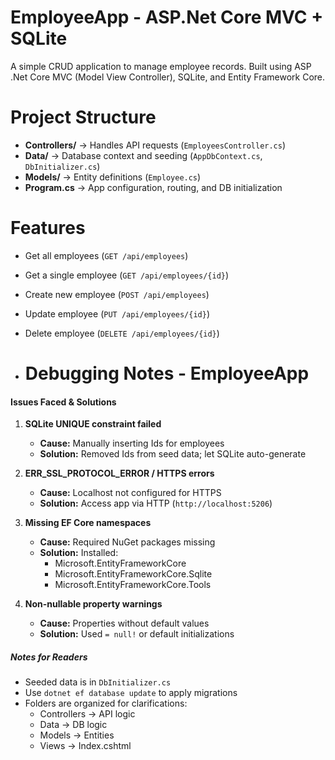 ﻿# EmployeeApp - ASP.Net Core MVC + SQLite
A simple CRUD application to manage employee records. Built using ASP .Net Core MVC (Model View Controller), SQLite, and Entity Framework Core.

# Project Structure

- **Controllers/** → Handles API requests (`EmployeesController.cs`)  
- **Data/** → Database context and seeding (`AppDbContext.cs`, `DbInitializer.cs`)  
- **Models/** → Entity definitions (`Employee.cs`)  
- **Program.cs** → App configuration, routing, and DB initialization   

# Features

- Get all employees (`GET /api/employees`)  
- Get a single employee (`GET /api/employees/{id}`)  
- Create new employee (`POST /api/employees`)  
- Update employee (`PUT /api/employees/{id}`)  
- Delete employee (`DELETE /api/employees/{id}`)  

- # Debugging Notes - EmployeeApp

#### Issues Faced & Solutions

1. **SQLite UNIQUE constraint failed**
   - **Cause:** Manually inserting Ids for employees  
   - **Solution:** Removed Ids from seed data; let SQLite auto-generate

2. **ERR_SSL_PROTOCOL_ERROR / HTTPS errors**
   - **Cause:** Localhost not configured for HTTPS  
   - **Solution:** Access app via HTTP (`http://localhost:5206`)

3. **Missing EF Core namespaces**
   - **Cause:** Required NuGet packages missing  
   - **Solution:** Installed:
     - Microsoft.EntityFrameworkCore  
     - Microsoft.EntityFrameworkCore.Sqlite  
     - Microsoft.EntityFrameworkCore.Tools  

4. **Non-nullable property warnings**
   - **Cause:** Properties without default values  
   - **Solution:** Used `= null!` or default initializations


##### Notes for Readers

- Seeded data is in `DbInitializer.cs`  
- Use `dotnet ef database update` to apply migrations  
- Folders are organized for clarifications:
  - Controllers → API logic
  - Data → DB logic
  - Models → Entities
  - Views → Index.cshtml
